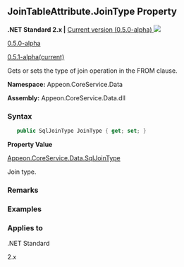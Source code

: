 ## **JoinTableAttribute.JoinType Property**

**.NET Standard 2.x |**  <a href="javascript:void(0)" class="dropdown">Current version (0.5.0-alpha) <img src="~/images/dropdown.png"/></a>

<div class="otherversions"  value="versdiv">

<a href="javascript:void(0)">0.5.0-alpha</a>

<a href="javascript:void(0)">0.5.1-alpha(current)</a>

</div>

Gets or sets the type of join operation in the FROM clause.

 **Namespace:** Appeon.CoreService.Data

 **Assembly:** Appeon.CoreService.Data.dll

### **Syntax**

```c#
   public SqlJoinType JoinType { get; set; }
```

**Property Value**

[Appeon.CoreService.Data.SqlJoinType](../../../../SqlJoinType/SqlJoinType.html)

Join type.

### **Remarks**



### **Examples**



### **Applies to**

.NET Standard 

2.x